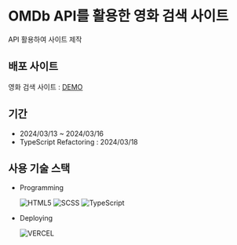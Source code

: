 # OMDb API를 활용한 영화 검색 사이트

API 활용하여 사이트 제작

## 배포 사이트

영화 검색 사이트 : [DEMO](https://movie-finder-app-steel.vercel.app/#/)

## 기간

- 2024/03/13 ~ 2024/03/16
- TypeScript Refactoring : 2024/03/18

## 사용 기술 스택

- Programming

  ![HTML5](https://img.shields.io/badge/html5-%23E34F26.svg?style=for-the-badge&logo=html5&logoColor=white) ![SCSS](https://img.shields.io/badge/SCSS-CC6699?style=for-the-badge&logo=SASS&logoColor=white) ![TypeScript](https://img.shields.io/badge/typescript-%23007ACC.svg?style=for-the-badge&logo=typescript&logoColor=white)

- Deploying

  ![VERCEL](https://img.shields.io/badge/vercel-%23000000.svg?style=for-the-badge&logo=vercel&logoColor=white)